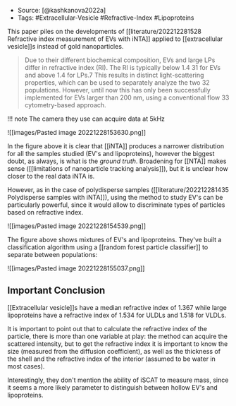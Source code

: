 - Source: [@kashkanova2022a]
- Tags: #Extracellular-Vesicle #Refractive-Index #Lipoproteins

This paper piles on the developments of [[literature/202212281528 Refractive index measurement of EVs with iNTA]] applied to [[extracellular vesicle]]s instead of gold nanoparticles. 

> Due to their different biochemical composition, EVs and large LPs differ in refractive index (RI). The RI is typically below 1.4 31 for EVs and above 1.4 for LPs.7 This results in distinct light-scattering properties, which can be used to separately analyze the two 32 populations. However, until now this has only been successfully implemented for EVs larger than 200 nm, using a conventional flow 33 cytometry-based approach. 

!!! note
    The camera they use can acquire data at 5kHz

![[images/Pasted image 20221228153630.png]]

In the figure above it is clear that [[iNTA]] produces a narrower distribution for all the samples studied (EV's and lipoproteins), however the biggest doubt, as always, is what is the *ground truth*. Broadening for [[NTA]] makes sense ([[limitations of nanoparticle tracking analysis]]), but it is unclear how closer to the real data iNTA is. 

However, as in the case of polydisperse samples ([[literature/202212281435 Polydisperse samples with iNTA]]), using the method to study EV's can be particularly powerful, since it would allow to discriminate types of particles based on refractive index. 

![[images/Pasted image 20221228154539.png]]

The figure above shows mixtures of EV's and lipoproteins. They've built a classification algorithm using a [[random forest particle classifier]] to separate between populations: 

![[images/Pasted image 20221228155037.png]]


## Important Conclusion

[[Extracellular vesicle]]s have a median refractive index of 1.367 while large lipoproteins have a refractive index of 1.534 for ULDLs and 1.518 for VLDLs. 

It is important to point out that to calculate the refractive index of the particle, there is more than one variable at play: the method can acquire the scattered intensity, but to get the refractive index it is important to know the size (measured from the diffusion coefficient), as well as the thickness of the shell and the refractive index of the interior (assumed to be water in most cases). 

Interestingly, they don't mention the ability of iSCAT to measure mass, since it seems a more likely parameter to distinguish between hollow EV's and lipoproteins. 